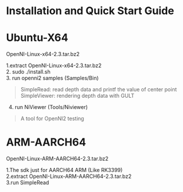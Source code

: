 # Installation and Quick Start Guide

# Ubuntu-X64
OpenNI-Linux-x64-2.3.tar.bz2 <br>

1.extract OpenNI-Linux-x64-2.3.tar.bz2 <br>
2. sudo ./install.sh <br>
3. run openni2 samples (Samples/Bin) <br>
>SimpleRead: read depth data and printf the value of center point <br>
>SimpleViewer: rendering depth data with GULT <br>
4. run NiViewer (Tools/Niviewer) <br>
>A tool for OpenNI2 testing


# ARM-AARCH64
OpenNI-Linux-ARM-AARCH64-2.3.tar.bz2 <br>


1.The sdk just for AARCH64 ARM (Like RK3399) <br>
2.extract OpenNI-Linux-ARM-AARCH64-2.3.tar.bz2 <br>
3.run SimpleRead <br>

